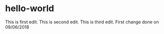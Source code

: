 
# hello-world
This is first edit.
This is second edit.
This is third edit.
First change done on 09/06/2018